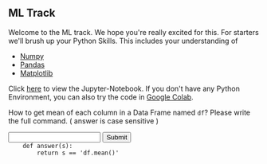 ## ML Track
Welcome to the ML track. We hope you're really excited for this.
For starters we'll brush up your Python Skills. This includes your understanding of
- [Numpy](https://numpy.org/)
- [Pandas](https://pandas.pydata.org/)
- [Matplotlib](https://matplotlib.org/)

Click [here](https://github.com/kabirnagpal/SoA-ML-14/blob/master/week%201.ipynb) to view the Jupyter-Notebook.
If you don't have any Python Environment, you can also try the code in [Google Colab](https://colab.research.google.com/).

How to get mean of each column in a Data Frame named `df`?
Please write the full command. ( answer is case sensitive )
<form method='POST'>
  <input name='answer'>
  <input type='submit' value='Submit'>
  <code class='code_checker'>
    def answer(s):
        return s == 'df.mean()'
  </code>
</form>
